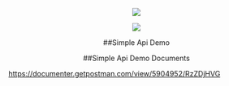 <p align="center"><img src="https://laravel.com/assets/img/components/logo-laravel.svg"></p>
<p align="center"><img src="https://laravel.com/assets/img/components/logo-laravel.svg"></p>
<p align="center">##Simple Api Demo</p>
<p align="center">##Simple Api Demo Documents</p>

https://documenter.getpostman.com/view/5904952/RzZDjHVG



